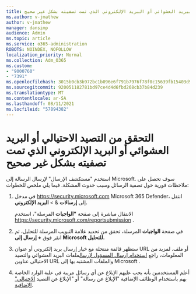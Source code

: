 ```yaml
---
title: التحقق من التصيد الاحتيالي أو البريد العشوائي أو البريد الإلكتروني الذي تمت تصفيته بشكل غير صحيح
ms.author: v-jmathew
author: v-jmathew
manager: dansimp
audience: Admin
ms.topic: article
ms.service: o365-administration
ROBOTS: NOINDEX, NOFOLLOW
localization_priority: Normal
ms.collection: Adm_O365
ms.custom:
- "9000760"
- "7391"
ms.openlocfilehash: 3015b0cb3b972bc1b096e6f791b7976f78f0c15639fb15403d9b0c134a09e1cf
ms.sourcegitcommit: 920051182781bd97ce4d4d6fbd268cb37b84d239
ms.translationtype: MT
ms.contentlocale: ar-SA
ms.lasthandoff: 08/11/2021
ms.locfileid: "57894382"
---
```

# <a name="investigate-phishing-spam-or-incorrectly-filtered-email"></a>التحقق من التصيد الاحتيالي أو البريد العشوائي أو البريد الإلكتروني الذي تمت تصفيته بشكل غير صحيح

استخدم "مستكشف الإرسال" لإرسال الرسالة إلى Microsoft. سوف تحصل على ملاحظات فورية حول تصفية الرسائل وسبب حدوث المشكلة. فيما يلي ملخص للخطوات:

1. في مدخل <https://security.microsoft.com> Microsoft 365 Defender، انتقل إلى **إرسالات** & \> **البريد الإلكتروني.**

   الانتقال مباشرة إلى صفحة **"الواجبات** المرسلة"، استخدم <https://security.microsoft.com/reportsubmission> .

2. في صفحة **الواجبات** المرسلة، تحقق من تحديد علامة التبويب المرسلة للتحليل، ثم انقر فوق **+ إرسال إلى Microsoft للتحليل.** 

3. ستظهر قائمة منتحلة مع خيار إرسال بريد إلكتروني أو عنوان URL أو ملف. لمزيد من المعلومات، راجع [استخدام إرسال المسؤول لإرسال](https://docs.microsoft.com/microsoft-365/security/office-365-security/admin-submission)ملفات البريد العشوائي والتصيد الاحتيالي عناوين URL والملفات المشتبه بها إلى Microsoft .

4. أعلم المستخدمين بأنه يجب عليهم الإبلاغ عن أي رسائل مريبة في علبة الوارد الخاصة بهم باستخدام الوظائف الإضافية "الإبلاغ عن رسالة" أو "الإبلاغ عن التصيد [الاحتيالي" الإضافية](https://docs.microsoft.com/microsoft-365/security/office-365-security/enable-the-report-message-add-in).
